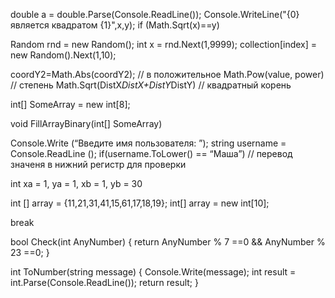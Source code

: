 double a = double.Parse(Console.ReadLine());
Console.WriteLine("{0} является квадратом {1}",x,y);
if (Math.Sqrt(x)==y)

Random rnd = new Random();
int x = rnd.Next(1,9999);
collection[index] = new Random().Next(1,10);

coordY2=Math.Abs(coordY2); // в положительное
Math.Pow(value, power) // степень
Math.Sqrt(DistX*DistX+DistY*DistY) // квадратный корень

int[] SomeArray = new int[8];

void FillArrayBinary(int[] SomeArray)

Console.Write (“Введите имя пользователя: ”);
string username = Console.ReadLine ();
if(username.ToLower() == “Маша”) // перевод значеня в нижний регистр для проверки

int xa = 1, ya = 1, xb = 1, yb = 30

int [] array = {11,21,31,41,15,61,17,18,19};
int[] array = new int[10];

break

bool Check(int AnyNumber)
{
return AnyNumber % 7 ==0 && AnyNumber % 23 ==0;
}

int ToNumber(string message)
{
Console.Write(message);
int result = int.Parse(Console.ReadLine());
return result;
}
